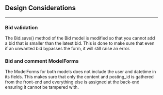 ## Design Considerations

___

### Bid validation

<p>The Bid.save() method of the Bid model is modified so that you cannot add a bid that is smaller than the latest bid. This is done to make sure that even if an unwanted bid bypasses the form, it will still raise an error. 

### Bid and comment ModelForms

<p>The ModelForms for both models does not include the user and datetime in its fields. This makes sure that only the content and posting_id is gathered from the front-end and everything else is assigned at the back-end ensuring it cannot be tampered with.